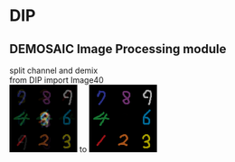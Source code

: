 # DIP
## DEMOSAIC Image Processing module

split channel and demix  
from DIP import Image40  
![befor process](/img/TEST_MIXED_uint8.png) to ![after process](/img/TEST_DEMIXED_uint8.png)
